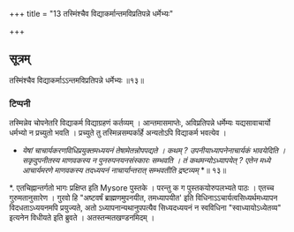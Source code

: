 +++
title = "13 तस्मिंश्चैव विद्याकर्मान्तमविप्रतिपन्ने धर्मेभ्यः"

+++

## सूत्रम्
तस्मिंश्चैव विद्याकर्माऽऽन्तमविप्रतिपन्ने धर्मेभ्यः ॥१३॥  
### टिप्पनी
तस्मिन्नेव चोपनेतरि विद्याकर्म विद्याग्रहणं कर्तव्यम् । आन्तमासमाप्तेः, अविप्रतिपन्ने धर्मेम्यः यद्यसावाचार्यो धर्मभ्यो न प्रच्युतो भवति । प्रच्युते तु तस्मिन्नसम्पर्कार्हे अन्यतोऽपि विद्याकर्म भवत्येव ।  



* *येषां चाचार्यकरणविधिप्रयुक्तमध्ययनं तेषामेतन्नोपपद्यते । कथम् ? उपनीयाध्यापनेनाचार्यकं भावयेदिति । सकृदुपनीतस्य माणवकस्य न पुनरुपनयनसंस्कारः सम्भवति । तं कथमन्योऽध्यापयेत् ? एतेन मध्ये आचार्यमरणे माणवकस्य तदध्ययनं नाचार्यान्तरात् सम्भवतीति द्रष्टव्यम्* *॥ १३॥

*. एतचिह्नान्तर्गतो भागः प्रक्षिप्त इति Mysore पुस्तके । परन्तु क ग पुस्तकयोरुपलभ्यते पाठः । एतच्च गुरुमतानुसारेण । गुरवो हि "अष्टवर्षं ब्राह्मणमुपनयीत, तमध्यापयीत' इति विधिनाऽऽचार्यत्वसिध्यर्थमध्यापन विदधताऽध्ययनमपि प्रयुज्यते, अतो ऽध्यापनान्यथानुपपत्यैव सिध्यदध्ययनं न स्वविधिना "स्वाध्यायोऽध्येतव्य" इत्यनेन विधीयते इति ब्रुवते । अतस्तन्मतखण्डनमिदम् ।  
